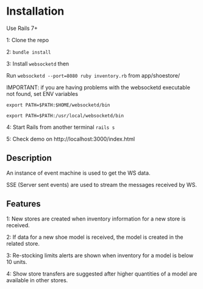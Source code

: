 # Installation

Use Rails 7+

1: Clone the repo

2: `bundle install`

3: Install `websocketd` then

Run `websocketd --port=8080 ruby inventory.rb` from app/shoestore/ 

IMPORTANT: if you are having problems with the websocketd executable not found, set ENV variables

`export PATH=$PATH:$HOME/websocketd/bin`

`export PATH=$PATH:/usr/local/websocketd/bin`

4: Start Rails from another terminal `rails s`

5: Check demo on http://localhost:3000/index.html

## Description
An instance of event machine is used to get the WS data.

SSE (Server sent events) are used to stream the messages received by WS.

## Features

1: New stores are created when inventory information for a new store is received.

2: If data for a new shoe model is received, the model is created in the related store.

3: Re-stocking limits alerts are shown when inventory for a model is below 10 units.

4: Show store transfers are suggested after higher quantities of a model are available in other stores.
